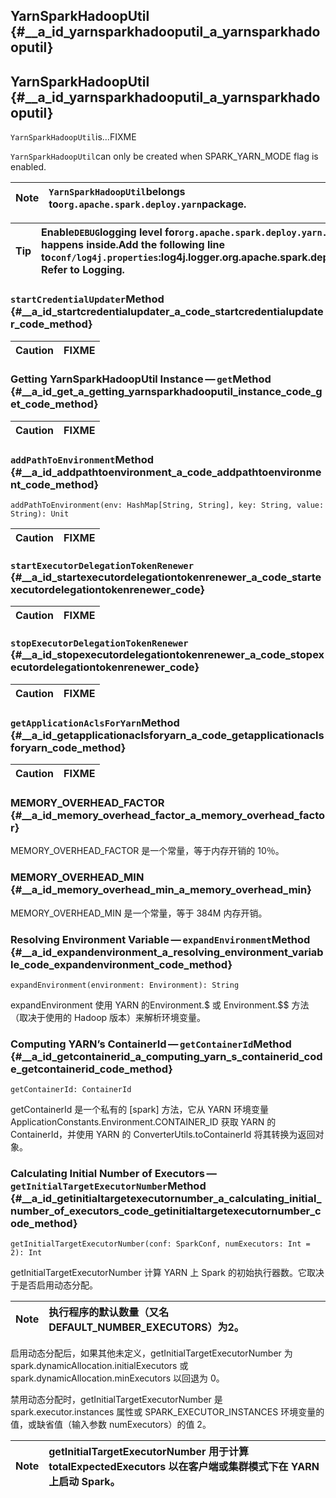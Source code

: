 ## YarnSparkHadoopUtil {#__a_id_yarnsparkhadooputil_a_yarnsparkhadooputil}

## YarnSparkHadoopUtil {#__a_id_yarnsparkhadooputil_a_yarnsparkhadooputil}

`YarnSparkHadoopUtil`is…​FIXME

`YarnSparkHadoopUtil`can only be created when SPARK\_YARN\_MODE flag is enabled.

| Note | `YarnSparkHadoopUtil`belongs to`org.apache.spark.deploy.yarn`package. |
| :--- | :--- |


| Tip | Enable`DEBUG`logging level for`org.apache.spark.deploy.yarn.YarnSparkHadoopUtil`logger to see what happens inside.Add the following line to`conf/log4j.properties`:log4j.logger.org.apache.spark.deploy.yarn.YarnSparkHadoopUtil=DEBUG                                                                                                    Refer to Logging. |
| :--- | :--- |


### `startCredentialUpdater`Method {#__a_id_startcredentialupdater_a_code_startcredentialupdater_code_method}

| Caution | FIXME |
| :--- | :--- |


### Getting YarnSparkHadoopUtil Instance — `get`Method {#__a_id_get_a_getting_yarnsparkhadooputil_instance_code_get_code_method}

| Caution | FIXME |
| :--- | :--- |


### `addPathToEnvironment`Method {#__a_id_addpathtoenvironment_a_code_addpathtoenvironment_code_method}

```
addPathToEnvironment(env: HashMap[String, String], key: String, value: String): Unit
```

| Caution | FIXME |
| :--- | :--- |


### `startExecutorDelegationTokenRenewer` {#__a_id_startexecutordelegationtokenrenewer_a_code_startexecutordelegationtokenrenewer_code}

| Caution | FIXME |
| :--- | :--- |


### `stopExecutorDelegationTokenRenewer` {#__a_id_stopexecutordelegationtokenrenewer_a_code_stopexecutordelegationtokenrenewer_code}

| Caution | FIXME |
| :--- | :--- |


### `getApplicationAclsForYarn`Method {#__a_id_getapplicationaclsforyarn_a_code_getapplicationaclsforyarn_code_method}

| Caution | FIXME |
| :--- | :--- |


### MEMORY\_OVERHEAD\_FACTOR {#__a_id_memory_overhead_factor_a_memory_overhead_factor}

MEMORY\_OVERHEAD\_FACTOR 是一个常量，等于内存开销的 10％。

### MEMORY\_OVERHEAD\_MIN {#__a_id_memory_overhead_min_a_memory_overhead_min}

MEMORY\_OVERHEAD\_MIN 是一个常量，等于 384M 内存开销。

### Resolving Environment Variable — `expandEnvironment`Method {#__a_id_expandenvironment_a_resolving_environment_variable_code_expandenvironment_code_method}

```
expandEnvironment(environment: Environment): String
```

expandEnvironment 使用 YARN 的Environment.$ 或 Environment.$$ 方法（取决于使用的 Hadoop 版本）来解析环境变量。

### Computing YARN’s ContainerId — `getContainerId`Method {#__a_id_getcontainerid_a_computing_yarn_s_containerid_code_getcontainerid_code_method}

```
getContainerId: ContainerId
```

getContainerId 是一个私有的 \[spark\] 方法，它从 YARN 环境变量 ApplicationConstants.Environment.CONTAINER\_ID 获取 YARN 的 ContainerId，并使用 YARN 的 ConverterUtils.toContainerId 将其转换为返回对象。

### Calculating Initial Number of Executors — `getInitialTargetExecutorNumber`Method {#__a_id_getinitialtargetexecutornumber_a_calculating_initial_number_of_executors_code_getinitialtargetexecutornumber_code_method}

```
getInitialTargetExecutorNumber(conf: SparkConf, numExecutors: Int = 2): Int
```

getInitialTargetExecutorNumber 计算 YARN 上 Spark 的初始执行器数。它取决于是否启用动态分配。

| Note | 执行程序的默认数量（又名 DEFAULT\_NUMBER\_EXECUTORS）为2。 |
| :---: | :--- |


启用动态分配后，如果其他未定义，getInitialTargetExecutorNumber 为 spark.dynamicAllocation.initialExecutors 或 spark.dynamicAllocation.minExecutors 以回退为 0。

禁用动态分配时，getInitialTargetExecutorNumber 是 spark.executor.instances 属性或 SPARK\_EXECUTOR\_INSTANCES 环境变量的值，或缺省值（输入参数 numExecutors）的值 2。

| Note | getInitialTargetExecutorNumber 用于计算 totalExpectedExecutors 以在客户端或集群模式下在 YARN 上启动 Spark。 |
| :---: | :--- |







